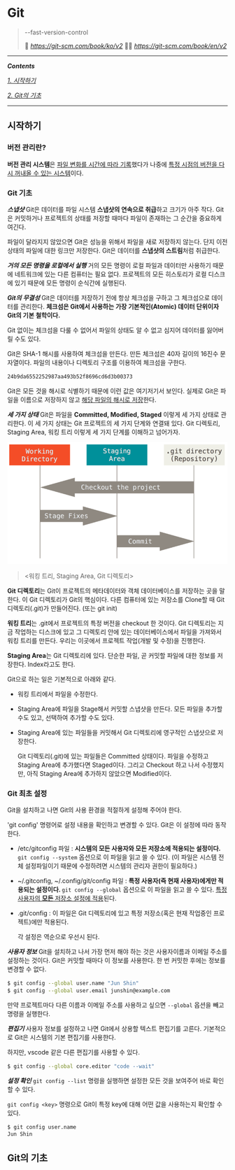 # Git

> --fast-version-control
>
> 🧑 *https://git-scm.com/book/ko/v2*
> 👱‍♀️ *https://git-scm.com/book/en/v2*

<hr>

<b>*Contents*</b>

<a href="#시작하기">*1. 시작하기*</a>

<a href="#Git의 기초">*2. Git의 기초*</a>

<hr>

## <a name="시작하기"><b>시작하기</b></a>

### 버전 관리란?

  <b>버전 관리 시스템</b>은 <u>파일 변화를 시간에 따라 기록</u>했다가 나중에 <u>특정 시점의 버전을 다시 꺼내올 수 있는 시스템</u>이다.



### Git 기초

<b>*스냅샷*</b>
  Git은 데이터를 파일 시스템 <b>스냅샷의 연속으로 취급</b>하고 크기가 아주 작다.
Git은 커밋하거나 프로젝트의 상태를 저장할 때마다 파일이 존재하는 그 순간을 중요하게 여긴다.

  파일이 달라지지 않았으면 Git은 성능을 위해서 파일을 새로 저장하지 않는다. 단지 이전 상태의 파일에 대한 링크만 저장한다.
Git은 데이터를 <b>스냅샷의 스트림</b>처럼 취급한다.



<b>*거의 모든 명령을 로컬에서 실행*</b>
  거의 모든 명령이 로컬 파일과 데이터만 사용하기 때문에 네트워크에 있는 다른 컴퓨터는 필요 없다.
프로젝트의 모든 히스토리가 로컬 디스크에 있기 때문에 모든 명령이 순식간에 실행된다.



<b>*Git의 무결성*</b>
  Git은 데이터를 저장하기 전에 항상 체크섬을 구하고 그 체크섬으로 데이터를 관리한다. <b>체크섬은 Git에서 사용하는 가장 기본적인(Atomic) 데이터 단위이자 Git의 기본 철학이다.</b>

  Git 없이는 체크섬을 다룰 수 없어서 파일의 상태도 알 수 없고 심지어 데이터를 잃어버릴 수도 있다.

  Git은 SHA-1 해시를 사용하여 체크섬을 만든다. 만든 체크섬은 40자 길이의 16진수 문자열이다.
  파일의 내용이나 디렉토리 구조를 이용하여 체크섬을 구한다.

```bash
24b9da6552252987aa493b52f8696cd6d3b00373
```

  Git은 모든 것을 해시로 식별하기 때문에 이런 값은 여기저기서 보인다. 실제로 Git은 파일을 이름으로 저장하지 않고 <u>해당 파일의 해시로 저장</u>한다.



<b>*세 가지 상태*</b>
  Git은 파일을 <b>Committed, Modified, Staged</b> 이렇게 세 가지 상태로 관리한다.
이 세 가지 상태는 Git 프로젝트의 세 가지 단계와 연결돼 있다. Git 디렉토리, Staging Area, 워킹 트리 이렇게 세 가지 단계를 이해하고 넘어가자.

<img src="./picture/areas.png">

> <워킹 트리, Staging Area, Git 디렉토리>

  <b>Git 디렉토리</b>는 Git이 프로젝트의 메타데이터와 객체 데이터베이스를 저장하는 곳을 말한다. 
  이 Git 디렉토리가 Git의 핵심이다. 다른 컴퓨터에 있는 저장소를 Clone할 때 Git 디렉토리(.git)가 만들어진다. (또는 git init)

  <b>워킹 트리</b>는 .git에서 프로젝트의 특정 버전을 checkout 한 것이다. Git 디렉토리는 지금 작업하는 디스크에 있고 그 디렉토리 안에 있는 데이터베이스에서 파일을 가져와서 워킹 트리를 만든다.
우리는 이곳에서 프로젝트 작업(개발 및 수정)을 진행한다.

  <b>Staging Area</b>는 Git 디렉토리에 있다. 단순한 파일, 곧 커밋할 파일에 대한 정보를 저장한다. Index라고도 한다.

  Git으로 하는 일은 기본적으로 아래와 같다.

- 워킹 트리에서 파일을 수정한다.
- Staging Area에 파일을 Stage해서 커밋할 스냅샷을 만든다. 모든 파일을 추가할 수도 있고, 선택하여 추가할 수도 있다.
- Staging Area에 있는 파일들을 커밋해서 Git 디렉토리에 영구적인 스냅샷으로 저장한다.

  Git 디렉토리(.git)에 있는 파일들은 Committed 상태이다. 파일을 수정하고 Staging Area에 추가했다면 Staged이다. 
  그리고 Checkout 하고 나서 수정했지만, 아직 Staging Area에 추가하지 않았으면 Modified이다.





### Git 최초 설정

  Git을 설치하고 나면 Git의 사용 환경을 적절하게 설정해 주어야 한다.

  'git config' 명령어로 설정 내용을 확인하고 변경할 수 있다. Git은 이 설정에 따라 동작한다. 

- /etc/gitconfig 파일 : <b>시스템의 모든 사용자와 모든 저장소에 적용되는 설정이다.</b> `git config --system` 옵션으로 이 파일을 읽고 쓸 수 있다. (이 파일은 시스템 전체 설정파일이기 때문에 수정하려면 시스템의 관리자 권한이 필요하다.)
- ~/.gitconfig, ~/.config/git/config 파일 : <b>특정 사용자(즉 현재 사용자)에게만 적용되는 설정이다. </b>`git config --global` 옵션으로 이 파일을 읽고 쓸 수 있다. <u>특정 사용자의 <b>모든</b> 저장소 설정에 적용</u>된다.
- .git/config : 이 파일은 Git 디렉토리에 있고 특정 저장소(혹은 현재 작업중인 프로젝트)에만 적용된다.

  각 설정은 역순으로 우선시 된다.



<b>*사용자 정보*</b>
  Git을 설치하고 나서 가장 먼저 해야 하는 것은 사용자이름과 이메일 주소를 설정하는 것이다. Git은 커밋할 때마다 이 정보를 사용한다. 
  한 번 커밋한 후에는 정보를 변경할 수 없다.

```bash
$ git config --global user.name "Jun Shin"
$ git config --global user.email junshin@example.com
```

  만약 프로젝트마다 다른 이름과 이메일 주소를 사용하고 싶으면 `--global` 옵션을 빼고 명령을 실행한다.



<b>*편집기*</b>
  사용자 정보를 설정하고 나면 Git에서 상용할 텍스트 편집기를 고른다. 기본적으로 Git은 시스템의 기본 편집기를 사용한다.

  하지만, vscode 같은 다른 편집기를 사용할 수 있다.

```bash
$ git config --global core.editor "code --wait"
```



<b>*설정 확인*</b>
  `git config --list` 명령을 실행하면 설정한 모든 것을 보여주어 바로 확인할 수 있다.

  `git config <key>` 명령으로 Git이 특정 key에 대해 어떤 값을 사용하는지 확인할 수 있다.

```bash
$ git config user.name
Jun Shin
```





## <a name="Git의 기초">Git의 기초</a>